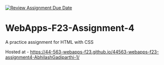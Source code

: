 [![Review Assignment Due Date](https://classroom.github.com/assets/deadline-readme-button-24ddc0f5d75046c5622901739e7c5dd533143b0c8e959d652212380cedb1ea36.svg)](https://classroom.github.com/a/4tKarLeg)
# WebApps-F23-Assignment-4
A practice assignment for HTML with CSS

Hosted at - https://44-563-webapps-f23.github.io/44563-webapps-f23-assignment4-AbhilashGadiparthi-1/
